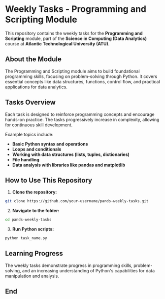 # Weekly Tasks - Programming and Scripting Module

This repository contains the weekly tasks for the **Programming and Scripting** module, part of the **Science in Computing (Data Analytics)** course at **Atlantic Technological University (ATU)**.

## **About the Module**
The Programming and Scripting module aims to build foundational programming skills, focusing on problem-solving through Python. It covers essential concepts like data structures, functions, control flow, and practical applications for data analytics.

## **Tasks Overview**
Each task is designed to reinforce programming concepts and encourage hands-on practice. The tasks progressively increase in complexity, allowing for continuous skill development.

Example topics include:
- **Basic Python syntax and operations**
- **Loops and conditionals**
- **Working with data structures (lists, tuples, dictionaries)**
- **File handling**
- **Data analysis with libraries like pandas and matplotlib**

## **How to Use This Repository**
1. **Clone the repository:**
```bash
git clone https://github.com/your-username/pands-weekly-tasks.git
```
2. **Navigate to the folder:**
```bash
cd pands-weekly-tasks
```
3. **Run Python scripts:**
```bash
python task_name.py
```

## **Learning Progress**
The weekly tasks demonstrate progress in programming skills, problem-solving, and an increasing understanding of Python's capabilities for data manipulation and analysis.

## End





